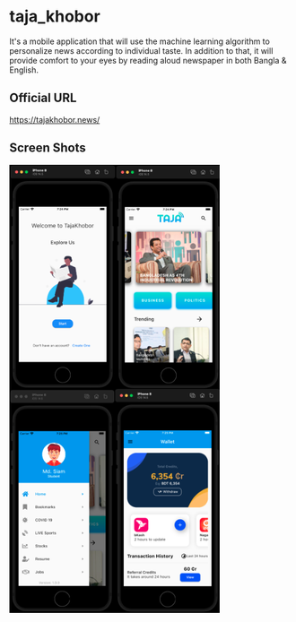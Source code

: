 # taja_khobor

It's a mobile application that will use the machine learning algorithm to personalize news according to individual taste. In addition to that, it will provide comfort to your eyes by reading aloud newspaper in both Bangla & English.

## Official URL

https://tajakhobor.news/

## Screen Shots

<img align="left" src="screen_shots/Screen Shot 2021-10-11 at 7.24.35 PM.png" height="400"></img>
<img align="left" src="screen_shots/Screen Shot 2021-10-11 at 7.24.48 PM.png" height="400"></img>
<img align="left" src="screen_shots/Screen Shot 2021-10-11 at 7.25.15 PM.png" height="400"></img>
<img align="left" src="screen_shots/Screen Shot 2021-10-11 at 7.25.43 PM.png" height="400"></img>
